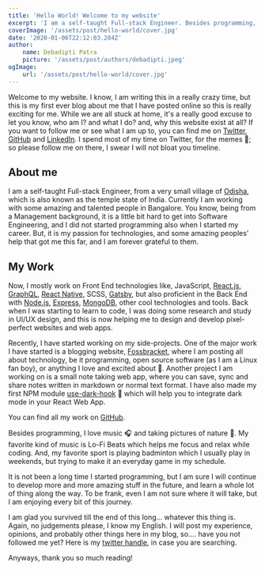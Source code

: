 ```yaml
---
title: 'Hello World! Welcome to my website'
excerpt: 'I am a self-taught Full-stack Engineer. Besides programming, I love music 🎧 and spending time alone with nature. My favorite kind of music is Lo-Fi Beats which helps me focus and relax while coding.'
coverImage: '/assets/post/hello-world/cover.jpg'
date: '2020-01-06T22:12:03.284Z'
author:
    name: Debadipti Patra
    picture: '/assets/post/authors/debadipti.jpeg'
ogImage:
    url: '/assets/post/hello-world/cover.jpg'
---
```


Welcome to my website. I know, I am writing this in a really crazy time, but this is my first ever blog about me that I have posted online so this is really exciting for me. While we are all stuck at home, it's a really good excuse to let you know, who am I? and what I do? and, why this website exist at all? If you want to follow me or see what I am up to, you can find me on [Twitter](https://twitter.com/iamdebadipti), [GitHub](https://github.com/iamdebadipti) and [LinkedIn](https://www.linkedin.com/in/p-debadipti/). I spend most of my time on Twitter, for the memes 🙌; so please follow me on there, I swear I will not bloat you timeline.

## About me

I am a self-taught Full-stack Engineer, from a very small village of [Odisha](https://en.wikipedia.org/wiki/Odisha), which is also known as the temple state of India. Currently I am working with some amazing and talented people in Bangalore. You know, being from a Management background, it is a little bit hard to get into Software Engineering, and I did not started programming also when I started my career. But, it is my passion for technologies, and some amazing peoples' help that got me this far, and I am forever grateful to them.

## My Work

Now, I mostly work on Front End technologies like, JavaScript, [React.js](https://reactjs.org/), [GraphQL](https://graphql.org/learn/), [React Native](https://reactnative.dev/), SCSS, [Gatsby](https://www.gatsbyjs.org/), but also proficient in the Back End with [Node.js](https://nodejs.org/), [Express](https://expressjs.com/), [MongoDB](https://www.mongodb.com/), other cool technologies and tools. Back when I was starting to learn to code, I was doing some research and study in UI/UX design, and this is now helping me to design and develop pixel-perfect websites and web apps.

Recently, I have started working on my side-projects. One of the major work I have started is a blogging website, [Fossbracket](https://www.fossbracket.com/), where I am posting all about technology, be it programming, open source software (as I am a Linux fan boy), or anything I love and excited about 🤩. Another project I am working on is a small note taking web app, where you can save, sync and share notes written in markdown or normal text format. I have also made my first NPM module [use-dark-hook](https://www.npmjs.com/package/use-dark-hook) 🙌 which will help you to integrate dark mode in your React Web App.

You can find all my work on [GitHub](https://github.com/iamdebadipti).

Besides programming, I love music 🎧 and taking pictures of nature 📸. My favorite kind of music is Lo-Fi Beats which helps me focus and relax while coding. And, my favorite sport is playing badminton which I usually play in weekends, but trying to make it an everyday game in my schedule.

It is not been a long time I started programming, but I am sure I will continue to develop more and more amazing stuff in the future, and learn a whole lot of thing along the way. To be frank, even I am not sure where it will take, but I am enjoying every bit of this journey.

I am glad you survived till the end of this long... whatever this thing is. Again, no judgements please, I know my English. I will post my experience, opinions, and probably other things here in my blog, so.... have you not followed me yet? Here is my [twitter handle](https://twitter.com/iamdebadipti), in case you are searching.

Anyways, thank you so much reading!
